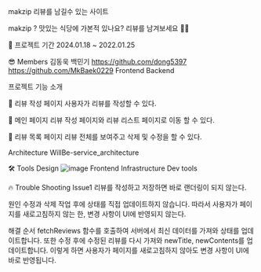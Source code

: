 
makzip
리뷰를 남길수 있는 사이트


makzip ?
맛있는 식당에 가본적 있나요? 리뷰를 남겨보세요 👨‍💻


📆 프로젝트 기간
2024.01.18 ~ 2022.01.25

😎 Members
김동욱                                백민기
https://github.com/dong5397	      https://github.com/MkBaek0229
Frontend		              Backend	


프로젝트 기능 소개

🐰 리뷰 작성 페이지
사용자가 리뷰를 작성할 수 있다.

🦊 메인 페이지
리뷰 작성 페이지와 리뷰 리스트 페이지로 이동 할 수 있다.

🐸 리뷰 목록 페이지
리뷰 전체를 보여주고 삭제 및 수정을 할 수 있다.



Architecture
WillBe-service_architecture



🛠 Tools
Design
    ![image](https://github.com/TeambMakzip/makzip_front/assets/141000247/ec8db87c-1a9b-49e7-83ee-64a0ce3fc100)
Frontend
Infrastructure
Dev tools
  



🔥 Trouble Shooting
Issue1
리뷰를 작성하고 저장하면 바로 랜더링이 되지 않는다.

원인
수정과 삭제 작업 후에 상태를 직접 업데이트하지 않습니다. 따라서 사용자가 페이지를 새로고침하지 않는 한, 변경 사항이 UI에 반영되지 않는다.

해결 순서
fetchReviews 함수를 호출하여 서버에서 최신 데이터를 가져와 상태를 업데이트합니다.
또한 수정 후에 수정된 리뷰를 다시 가져와 newTitle, newContents를 업데이트합니다.
이렇게 하면 사용자가 페이지를 새로고침하지 않아도 변경 사항이 UI에 바로 반영됩니다.


